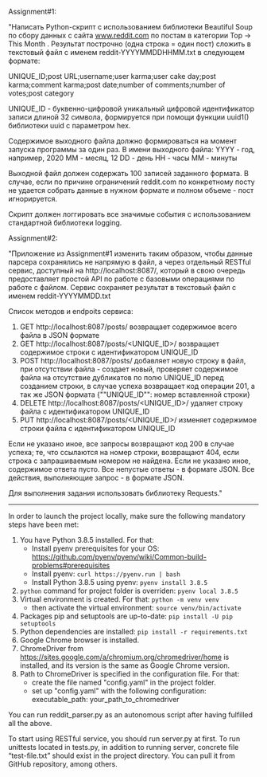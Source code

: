 Assignment#1:

"Написать Python-скрипт с использованием библиотеки Beautiful Soup по сбору данных с сайта www.reddit.com по постам в категории Top -> This Month . Результат построчно (одна строка = один пост) сложить в текстовый файл с именем reddit-YYYYMMDDHHMM.txt в следующем формате:

UNIQUE_ID;post URL;username;user karma;user cake day;post karma;comment karma;post date;number of comments;number of votes;post category

UNIQUE_ID - буквенно-цифровой уникальный цифровой идентификатор записи длиной 32 символа, формируется при помощи функции uuid1() библиотеки uuid с параметром hex.

Содержимое выходного файла должно формироваться на момент запуска программы за один раз. В имени выходного файла:
YYYY - год, например, 2020
MM - месяц, 12
DD - день
HH - часы
MM - минуты

Выходной файл должен содержать 100 записей заданного формата. В случае, если по причине ограничений reddit.com по конкретному посту не удается собрать данные в нужном формате и полном объеме - пост игнорируется.

Скрипт должен логгировать все значимые события с использованием стандартной библиотеки logging.


Assignment#2:

"Приложение из Assignment#1 изменить таким образом, чтобы данные парсера сохранялись не напрямую в файл, а через отдельный RESTful сервис, доступный на http://localhost:8087/, который в свою очередь предоставляет простой API по работе с базовыми операциями по работе с файлом. Сервис сохраняет результат в текстовый файл с именем reddit-YYYYMMDD.txt

Список методов и endpoits сервиса:

1. GET http://localhost:8087/posts/ возвращает содержимое всего файла в JSON формате
2. GET http://localhost:8087/posts/<UNIQUE_ID>/ возвращает содержимое строки с идентификатором UNIQUE_ID
3. POST http://localhost:8087/posts/ добавляет новую строку в файл, при отсутствии файла - создает новый, проверяет содержимое файла на отсутствие дубликатов по полю UNIQUE_ID перед созданием строки, в случае успеха возвращает код операции 201, а так же JSON формата {""UNIQUE_ID"": номер вставленной строки}
4. DELETE http://localhost:8087/posts/<UNIQUE_ID>/ удаляет строку файла с идентификатором UNIQUE_ID
5. PUT http://localhost:8087/posts/<UNIQUE_ID>/ изменяет содержимое строки файла с идентификатором UNIQUE_ID

Если не указано иное, все запросы возвращают код 200 в случае успеха; те, что ссылаются на номер строки, возвращают 404, если строка с запрашиваемым номером не найдена. Если не указано иное, содержимое ответа пусто. Все непустые ответы - в формате JSON. Все действия, выполняющие запрос - в формате JSON.

Для выполнения задания использовать библиотеку Requests."

_____________________________________________________________________________________________

In order to launch the project locally, make sure the following mandatory steps have been met:
1. You have Python 3.8.5 installed. For that:
    * Install pyenv prerequisites for your OS:
      https://github.com/pyenv/pyenv/wiki/Common-build-problems#prerequisites
    * Install pyenv: `curl https://pyenv.run | bash`
    * Install Python 3.8.5 using pyenv: `pyenv install 3.8.5`
2. `python` command for project folder is overriden:
   `pyenv local 3.8.5`
3. Virtual environment is created. For that:
   `python -m venv venv`
   - then activate the virtual environment:
   `source venv/bin/activate`
4. Packages pip and setuptools are up-to-date:
   `pip install -U pip setuptools`
5. Python dependencies are installed:
   `pip install -r requirements.txt`
6. Google Chrome browser is installed.
7. ChromeDriver from https://sites.google.com/a/chromium.org/chromedriver/home is installed, and its version is the same as Google Chrome version.
8. Path to ChromeDriver is specified in the configuration file. For that:
   - create the file named "config.yaml" in the project folder.
   - set up "config.yaml" with the following configuration:
   executable_path: your_path_to_chromedriver

You can run reddit_parser.py as an autonomous script after having fulfilled all the above.

To start using RESTful service, you should run server.py at first. To run unittests located in tests.py, 
in addition to running server, concrete file “test-file.txt” should exist in the project directory. You can pull it from GitHub repository, among others. 
